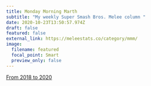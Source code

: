 ```yaml
---
title: Monday Morning Marth
subtitle: "My weekly Super Smash Bros. Melee column "
date: 2020-10-23T13:50:57.974Z
draft: false
featured: false
external_link: https://meleestats.co/category/mmm/
image:
  filename: featured
  focal_point: Smart
  preview_only: false
---
```

[From 2018 to 2020](https://meleestats.co/category/mmm/)